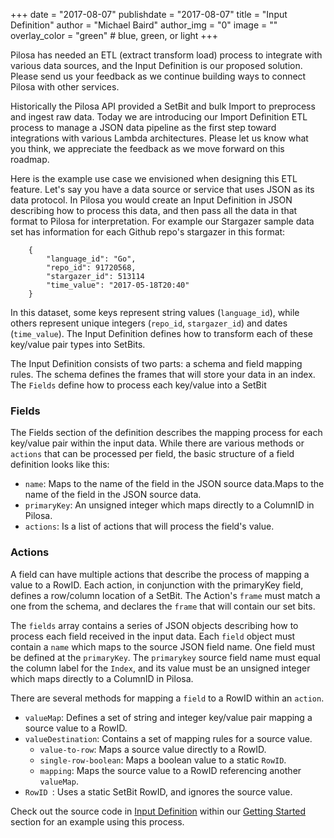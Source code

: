 +++
date = "2017-08-07"
publishdate = "2017-08-07"
title = "Input Definition"
author = "Michael Baird"
author_img = "0"
image = ""
overlay_color = "green" # blue, green, or light
+++

Pilosa has needed an ETL (extract transform load) process to integrate with various data sources, and the Input Definition is our proposed solution. Please send us your feedback as we continue building ways to connect Pilosa with other services.

<!--more-->

Historically the Pilosa API provided a SetBit and bulk Import to preprocess and ingest raw data. Today we are introducing our Import Definition ETL process to manage a JSON data pipeline as the first step toward integrations with various Lambda architectures. Please let us know what you think, we appreciate the feedback as we move forward on this roadmap.

Here is the example use case we envisioned when designing this ETL feature.  Let's say you have a data source or service that uses JSON as its data protocol.  In Pilosa you would create an Input Definition in JSON describing how to process this data, and then pass all the data in that format to Pilosa for interpretation.  For example our Stargazer sample data set has information for each Github repo's stargazer in this format:
```
    {
        "language_id": "Go", 
        "repo_id": 91720568, 
        "stargazer_id": 513114
        "time_value": "2017-05-18T20:40"
    }
```

In this dataset, some keys represent string values (`language_id`), while others represent unique integers (`repo_id`, `stargazer_id`) and dates (`time_value`). The Input Definition defines how to transform each of these key/value pair types into SetBits.

The Input Definition consists of two parts: a schema and field mapping rules. The schema defines the frames that will store your data in an index. The `Fields` define how to process each key/value into a SetBit

### Fields
The Fields section of the definition describes the mapping process for each key/value pair within the input data.  While there are various methods or `actions` that can be processed per field, the basic structure of a field definition looks like this:

- `name`: Maps to the name of the field in the JSON source data.Maps to the name of the field in the JSON source data.
- `primaryKey`: An unsigned integer which maps directly to a ColumnID in Pilosa.
- `actions`: Is a list of actions that will process the field's value.

### Actions
A field can have multiple actions that describe the process of mapping a value to a RowID. Each action, in conjunction with the primaryKey field, defines a row/column location of a SetBit. The Action's `frame` must match a one from the schema, and declares the `frame` that will contain our set bits.  

The `fields` array contains a series of JSON objects describing how to process each field received in the input data.  Each `field` object must contain a `name` which maps to the source JSON field name.  One field must be defined at the `primaryKey`.  The `primarykey` source field name must equal the column label for the `Index`, and its value must be an unsigned integer which maps directly to a ColumnID in Pilosa.

There are several methods for mapping a `field` to a RowID within an `action`.

- `valueMap`: Defines a set of string and integer key/value pair mapping a source value to a RowID.
- `valueDestination`: Contains a set of mapping rules for a source value.
    - `value-to-row`: Maps a source value directly to a RowID.
    - `single-row-boolean`: Maps a boolean value to a static `RowID`.
    - `mapping`: Maps the source value to a RowID referencing another `valueMap`.
- `RowID `: Uses a static SetBit RowID, and ignores the source value.


Check out the source code in [Input Definition](https://www.pilosa.com/docs/input-definition/) within our [Getting Started](https://www.pilosa.com/docs/getting-started/) section for an example using this process.
